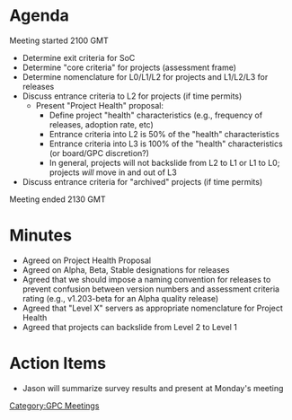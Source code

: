 # Agenda

Meeting started 2100 GMT

  - Determine exit criteria for SoC
  - Determine "core criteria" for projects (assessment frame)
  - Determine nomenclature for L0/L1/L2 for projects and L1/L2/L3 for
    releases
  - Discuss entrance criteria to L2 for projects (if time permits)
      - Present "Project Health" proposal:
          - Define project "health" characteristics (e.g., frequency of
            releases, adoption rate, etc)
          - Entrance criteria into L2 is 50% of the "health"
            characteristics
          - Entrance criteria into L3 is 100% of the "health"
            characteristics (or board/GPC discretion?)
          - In general, projects will not backslide from L2 to L1 or L1
            to L0; projects *will* move in and out of L3
  - Discuss entrance criteria for "archived" projects (if time permits)

Meeting ended 2130 GMT

# Minutes

  - Agreed on Project Health Proposal
  - Agreed on Alpha, Beta, Stable designations for releases
  - Agreed that we should impose a naming convention for releases to
    prevent confusion between version numbers and assessment criteria
    rating (e.g., v1.203-beta for an Alpha quality release)
  - Agreed that "Level X" servers as appropriate nomenclature for
    Project Health
  - Agreed that projects can backslide from Level 2 to Level 1

# Action Items

  - Jason will summarize survey results and present at Monday's meeting

[Category:GPC Meetings](Category:GPC_Meetings "wikilink")